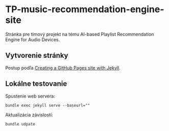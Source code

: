# TP-music-recommendation-engine-site

Stránka pre tímový projekt na tému AI-based Playlist Recommendation Engine for Audio Devices.


## Vytvorenie stránky

Postup podľa [Creating a GitHub Pages site with Jekyll](https://docs.github.com/en/pages/setting-up-a-github-pages-site-with-jekyll/creating-a-github-pages-site-with-jekyll).


## Lokálne testovanie

Spustenie web servera:
```
bundle exec jekyll serve --baseurl=""
```

Aktualizácia závislostí:
```
bundle udpate
```
